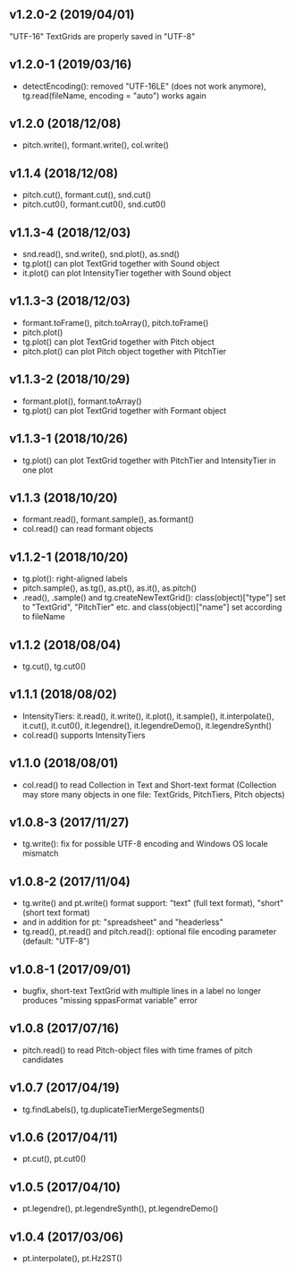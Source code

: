 v1.2.0-2 (2019/04/01)
---------------------
"UTF-16" TextGrids are properly saved in "UTF-8"

v1.2.0-1 (2019/03/16)
---------------------
- detectEncoding(): removed "UTF-16LE" (does not work anymore), tg.read(fileName, encoding = "auto") works again

v1.2.0 (2018/12/08)
-------------------
- pitch.write(), formant.write(), col.write()

v1.1.4 (2018/12/08)
-------------------
- pitch.cut(), formant.cut(), snd.cut()
- pitch.cut0(), formant.cut0(), snd.cut0()

v1.1.3-4 (2018/12/03)
---------------------
- snd.read(), snd.write(), snd.plot(), as.snd()
- tg.plot() can plot TextGrid together with Sound object
- it.plot() can plot IntensityTier together with Sound object

v1.1.3-3 (2018/12/03)
---------------------

- formant.toFrame(), pitch.toArray(), pitch.toFrame()
- pitch.plot()
- tg.plot() can plot TextGrid together with Pitch object
- pitch.plot() can plot Pitch object together with PitchTier

v1.1.3-2 (2018/10/29)
---------------------
- formant.plot(), formant.toArray()
- tg.plot() can plot TextGrid together with Formant object

v1.1.3-1 (2018/10/26)
---------------------
- tg.plot() can plot TextGrid together with PitchTier and IntensityTier in one plot

v1.1.3 (2018/10/20)
-------------------
- formant.read(), formant.sample(), as.formant()
- col.read() can read formant objects

v1.1.2-1 (2018/10/20)
---------------------
- tg.plot(): right-aligned labels
- pitch.sample(), as.tg(), as.pt(), as.it(), as.pitch()
- .read(), .sample() and tg.createNewTextGrid(): class(object)["type"] set to "TextGrid", "PitchTier" etc. and class(object)["name"] set according to fileName

v1.1.2 (2018/08/04)
-------------------
- tg.cut(), tg.cut0()

v1.1.1 (2018/08/02)
-------------------
- IntensityTiers: it.read(), it.write(), it.plot(), it.sample(), it.interpolate(), it.cut(), it.cut0(), it.legendre(), it.legendreDemo(), it.legendreSynth()
- col.read() supports IntensityTiers

v1.1.0 (2018/08/01)
-------------------
- col.read() to read Collection in Text and Short-text format (Collection may store many objects in one file: TextGrids, PitchTiers, Pitch objects)

v1.0.8-3 (2017/11/27)
---------------------
- tg.write(): fix for possible UTF-8 encoding and Windows OS locale mismatch

v1.0.8-2 (2017/11/04)
---------------------
- tg.write() and pt.write() format support: "text" (full text format), "short" (short text format)
- and in addition for pt: "spreadsheet" and "headerless"
- tg.read(), pt.read() and pitch.read(): optional file encoding parameter (default: "UTF-8")

v1.0.8-1 (2017/09/01)
---------------------
- bugfix, short-text TextGrid with multiple lines in a label no longer produces "missing sppasFormat variable" error

v1.0.8 (2017/07/16)
-------------------
- pitch.read() to read Pitch-object files with time frames of pitch candidates

v1.0.7 (2017/04/19)
-------------------
- tg.findLabels(), tg.duplicateTierMergeSegments()

v1.0.6 (2017/04/11)
-------------------
- pt.cut(), pt.cut0()

v1.0.5 (2017/04/10)
-------------------
- pt.legendre(), pt.legendreSynth(), pt.legendreDemo()

v1.0.4 (2017/03/06)
-------------------
- pt.interpolate(), pt.Hz2ST()
